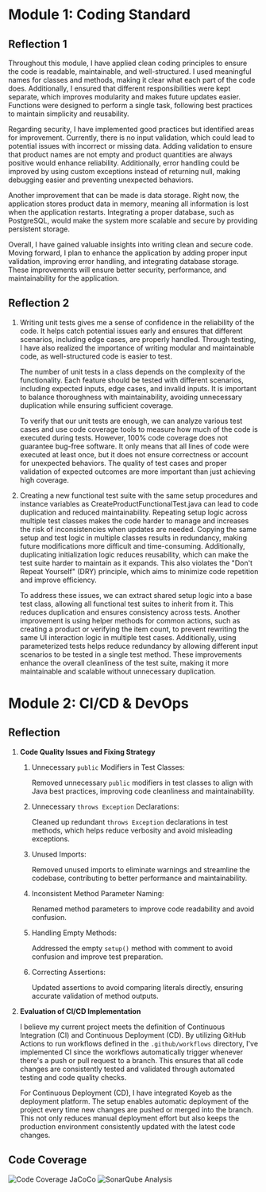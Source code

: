# Module 1: Coding Standard

## Reflection 1
Throughout this module, I have applied clean coding principles to ensure the code is readable, maintainable, and well-structured. I used meaningful names for classes and methods, making it clear what each part of the code does. Additionally, I ensured that different responsibilities were kept separate, which improves modularity and makes future updates easier. Functions were designed to perform a single task, following best practices to maintain simplicity and reusability.

Regarding security, I have implemented good practices but identified areas for improvement. Currently, there is no input validation, which could lead to potential issues with incorrect or missing data. Adding validation to ensure that product names are not empty and product quantities are always positive would enhance reliability. Additionally, error handling could be improved by using custom exceptions instead of returning null, making debugging easier and preventing unexpected behaviors.

Another improvement that can be made is data storage. Right now, the application stores product data in memory, meaning all information is lost when the application restarts. Integrating a proper database, such as PostgreSQL, would make the system more scalable and secure by providing persistent storage. 

Overall, I have gained valuable insights into writing clean and secure code. Moving forward, I plan to enhance the application by adding proper input validation, improving error handling, and integrating database storage. These improvements will ensure better security, performance, and maintainability for the application.


## Reflection 2
1. Writing unit tests gives me a sense of confidence in the reliability of the code. It helps catch potential issues early and ensures that different scenarios, including edge cases, are properly handled. Through testing, I have also realized the importance of writing modular and maintainable code, as well-structured code is easier to test.

    The number of unit tests in a class depends on the complexity of the functionality. Each feature should be tested with different scenarios, including expected inputs, edge cases, and invalid inputs. It is important to balance thoroughness with maintainability, avoiding unnecessary duplication while ensuring sufficient coverage.

   To verify that our unit tests are enough, we can analyze various test cases and use code coverage tools to measure how much of the code is executed during tests. However, 100% code coverage does not guarantee bug-free software. It only means that all lines of code were executed at least once, but it does not ensure correctness or account for unexpected behaviors. The quality of test cases and proper validation of expected outcomes are more important than just achieving high coverage.

2. Creating a new functional test suite with the same setup procedures and instance variables as CreateProductFunctionalTest.java can lead to code duplication and reduced maintainability. Repeating setup logic across multiple test classes makes the code harder to manage and increases the risk of inconsistencies when updates are needed. Copying the same setup and test logic in multiple classes results in redundancy, making future modifications more difficult and time-consuming. Additionally, duplicating initialization logic reduces reusability, which can make the test suite harder to maintain as it expands. This also violates the "Don't Repeat Yourself" (DRY) principle, which aims to minimize code repetition and improve efficiency.

   To address these issues, we can extract shared setup logic into a base test class, allowing all functional test suites to inherit from it. This reduces duplication and ensures consistency across tests. Another improvement is using helper methods for common actions, such as creating a product or verifying the item count, to prevent rewriting the same UI interaction logic in multiple test cases. Additionally, using parameterized tests helps reduce redundancy by allowing different input scenarios to be tested in a single test method. These improvements enhance the overall cleanliness of the test suite, making it more maintainable and scalable without unnecessary duplication.


# Module 2: CI/CD & DevOps
## Reflection
1. **Code Quality Issues and Fixing Strategy**
   1. Unnecessary `public` Modifiers in Test Classes:
   
      Removed unnecessary `public` modifiers in test classes to align with Java best practices, improving code cleanliness and maintainability.
   2. Unnecessary `throws Exception` Declarations:
   
      Cleaned up redundant `throws Exception` declarations in test methods, which helps reduce verbosity and avoid misleading exceptions.
   3. Unused Imports:
   
      Removed unused imports to eliminate warnings and streamline the codebase, contributing to better performance and maintainability.
   4. Inconsistent Method Parameter Naming:
   
      Renamed method parameters to improve code readability and avoid confusion.
   5. Handling Empty Methods:
   
      Addressed the empty `setup()` method with comment to avoid confusion and improve test preparation.
   6. Correcting Assertions:
   
      Updated assertions to avoid comparing literals directly, ensuring accurate validation of method outputs.
   
2. **Evaluation of CI/CD Implementation**

   I believe my current project meets the definition of Continuous Integration (CI) and Continuous Deployment (CD). By utilizing GitHub Actions to run workflows defined in the `.github/workflows` directory, I've implemented CI since the workflows automatically trigger whenever there's a push or pull request to a branch. This ensures that all code changes are consistently tested and validated through automated testing and code quality checks.

   For Continuous Deployment (CD), I have integrated Koyeb as the deployment platform. The setup enables automatic deployment of the project every time new changes are pushed or merged into the branch. This not only reduces manual deployment effort but also keeps the production environment consistently updated with the latest code changes.


## Code Coverage
![Code Coverage JaCoCo](https://github.com/user-attachments/assets/e3186e9c-06ea-470b-b7e7-6d4c5f028f94)
![SonarQube Analysis](https://github.com/user-attachments/assets/9d61d392-2ec3-47a2-aa95-c416905d6cfa)
